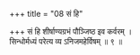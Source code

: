 +++
title = "08 सं हि"

+++
सं हि शीर्षाण्यग्रभं पौञ्जिष्ठ इव कर्वरम् ।  
सिन्धोर्मध्यं परेत्य व्य ऽनिजमहेर्विषम् ॥ ९ ॥